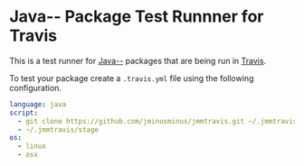 # Java-- Package Test Runnner for Travis

This is a test runner for [Java--](https://github.com/jminusminus/jmm) packages that are being run in [Travis](https://travis-ci.org/).

To test your package create a `.travis.yml` file using the following configuration.

```yaml
language: java
script:
  - git clone https://github.com/jminusminus/jmmtravis.git ~/.jmmtravis
  - ~/.jmmtravis/stage
os:
  - linux
  - osx
```
